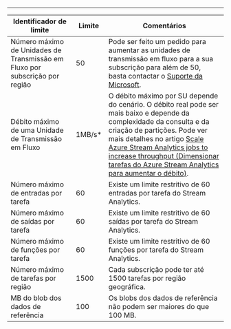---
| Identificador de limite | Limite | Comentários |
| --- | --- | --- |
| Número máximo de Unidades de Transmissão em Fluxo por subscrição por região |50 |Pode ser feito um pedido para aumentar as unidades de transmissão em fluxo para a sua subscrição para além de 50, basta contactar o [Suporte da Microsoft](https://support.microsoft.com/en-us). |
| Débito máximo de uma Unidade de Transmissão em Fluxo |1MB/s* |O débito máximo por SU depende do cenário. O débito real pode ser mais baixo e depende da complexidade da consulta e da criação de partições. Pode ver mais detalhes no artigo [Scale Azure Stream Analytics jobs to increase throughput (Dimensionar tarefas do Azure Stream Analytics para aumentar o débito)](../articles/stream-analytics/stream-analytics-scale-jobs.md). |
| Número máximo de entradas por tarefa |60 |Existe um limite restritivo de 60 entradas por tarefa do Stream Analytics. |
| Número máximo de saídas por tarefa |60 |Existe um limite restritivo de 60 saídas por tarefa do Stream Analytics. |
| Número máximo de funções por tarefa |60 |Existe um limite restritivo de 60 funções por tarefa do Stream Analytics. |
| Número máximo de tarefas por região |1500 |Cada subscrição pode ter até 1500 tarefas por região geográfica. |
| MB do blob dos dados de referência | 100 | Os blobs dos dados de referência não podem ser maiores do que 100 MB. |



<!--HONumber=Feb17_HO2-->


